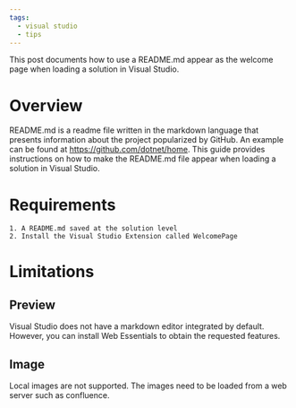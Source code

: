 ```yaml
---
tags:
  - visual studio
  - tips
---
```


This post documents how to use a README.md appear as the welcome page when loading a solution in Visual Studio.

# Overview

README.md is a readme file written in the markdown language that presents information about the project popularized by GitHub. An example can be found at https://github.com/dotnet/home. This guide provides instructions on how to make the README.md file appear when loading a solution in Visual Studio.

# Requirements
    1. A README.md saved at the solution level
    2. Install the Visual Studio Extension called WelcomePage

# Limitations

## Preview

Visual Studio does not have a markdown editor integrated by default. However, you can install Web Essentials to obtain the requested features.

## Image

Local images are not supported. The images need to be loaded from a web server such as confluence.